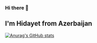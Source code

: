 ### Hi there 👋

## I'm Hidayet from Azerbaijan

[![Anurag's GitHub stats](https://github-readme-stats.vercel.app/api?username=Hlife97)](https://github.com/anuraghazra/github-readme-stats)
